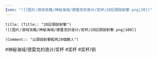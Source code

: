 ```yaml
---
Icon: "![[图片/游戏攻略/神秘海域/德雷克的诡计/奖杯/20記頭部射擊.png|30]]"
---
```

```ad-common-bronze-trophy
title: (Title:: "20記頭部射擊")
![[图片/游戏攻略/神秘海域/德雷克的诡计/奖杯/20記頭部射擊.png|100]]

(Comment:: "以頭部射擊殺死20個敵人")
```

#神秘海域/德雷克的诡计/奖杯 #奖杯 #奖杯/铜
